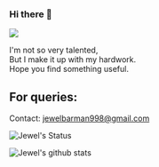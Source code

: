 ### Hi there 👋

![](https://visitor-badge.laobi.icu/badge?page_id=jewel998.profile)

I'm not so very talented,\
But I make it up with my hardwork.\
Hope you find something useful.

## For queries:
Contact: <a href="mailto:jewelbarman998@gmail.com">jewelbarman998@gmail.com</a>
<!--
**jewel998/jewel998** is a ✨ _special_ ✨ repository because its `README.md` (this file) appears on your GitHub profile.

Here are some ideas to get you started:

- 🔭 I’m currently working on ...
- 🌱 I’m currently learning ...
- 👯 I’m looking to collaborate on ...
- 🤔 I’m looking for help with ...
- 💬 Ask me about ...
- 📫 How to reach me: ...
- 😄 Pronouns: ...
- ⚡ Fun fact: ...
-->


![Jewel's Status](https://github-readme-stats.vercel.app/api/top-langs/?username=jewel998&hide_langs_below=1&layout=compact)


![Jewel's github stats](https://github-readme-stats.vercel.app/api?username=jewel998&show_icons=true&hide_border=true)
